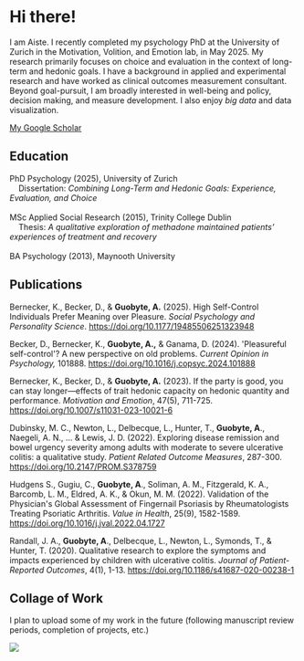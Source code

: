 
# Hi there!
I am Aiste. I recently completed my psychology PhD at the University of Zurich in the Motivation, Volition, and Emotion lab, in May 2025. My research primarily focuses on choice and evaluation in the context of long-term and hedonic goals. I have a background in applied and experimental research and have worked as clinical outcomes measurement consultant. Beyond goal-pursuit, I am broadly interested in well-being and policy, decision making, and measure development. I also enjoy *big data* and data visualization.

<p><a href="https://scholar.google.com/citations?user=BqeMwcAAAAAJ&hl=en" target="_blank">My Google Scholar</a></p>

## Education
PhD Psychology (2025), University of Zurich<br>
&nbsp;&nbsp;&nbsp;&nbsp;Dissertation: <i>Combining Long-Term and Hedonic Goals: Experience, Evaluation, and Choice</i><br>
<br>
MSc Applied Social Research (2015), Trinity College Dublin<br>
&nbsp;&nbsp;&nbsp;&nbsp;Thesis: <i>A qualitative exploration of methadone maintained patients’ experiences of treatment and recovery</i><br>
<br>
BA Psychology (2013), Maynooth University <br>

## Publications
<p>Bernecker, K., Becker, D., & <strong>Guobyte, A.</strong> (2025). High Self-Control Individuals Prefer Meaning over Pleasure. <em>Social Psychology and Personality Science</em>. <a href="https://doi.org/10.1177/19485506251323948" target="_blank">https://doi.org/10.1177/19485506251323948</a></p>

<p>Becker, D., Bernecker, K., <strong>Guobyte, A.,</strong> & Ganama, D. (2024). 'Pleasureful self-control'? A new perspective on old problems. <em>Current Opinion in Psychology,</em> 101888. <a href="https://doi.org/10.1016/j.copsyc.2024.101888" target="_blank">https://doi.org/10.1016/j.copsyc.2024.101888</a></p>
<p>Bernecker, K., Becker, D., & <strong>Guobyte, A.</strong> (2023). If the party is good, you can stay longer—effects of trait hedonic capacity on hedonic quantity and performance. <em>Motivation and Emotion</em>, 47(5), 711-725. <a href="https://doi.org/10.1007/s11031-023-10021-6" target="_blank">https://doi.org/10.1007/s11031-023-10021-6</a></p>
<p>Dubinsky, M. C., Newton, L., Delbecque, L., Hunter, T., <strong>Guobyte, A</strong>., Naegeli, A. N., ... & Lewis, J. D. (2022). Exploring disease remission and bowel urgency severity among adults with moderate to severe ulcerative colitis: a qualitative study. <em>Patient Related Outcome Measures</em>, 287-300. <a href="https://doi.org/10.2147/PROM.S378759" target="_blank">https://doi.org/10.2147/PROM.S378759</a></p>
<p>Hudgens S., Gugiu, C., <strong>Guobyte, A</strong>., Soliman, A. M., Fitzgerald, K. A., Barcomb, L. M., Eldred, A. K., & Okun, M. M. (2022). Validation of the Physician's Global Assessment of Fingernail Psoriasis by Rheumatologists Treating Psoriatic Arthritis. <em>Value in Health</em>, 25(9), 1582-1589. <a href="https://doi.org/10.1016/j.jval.2022.04.1727" target="_blank">https://doi.org/10.1016/j.jval.2022.04.1727</a></p>
<p>Randall, J. A., <strong>Guobyte, A</strong>., Delbecque, L., Newton, L., Symonds, T., & Hunter, T. (2020). Qualitative research to explore the symptoms and impacts experienced by children with ulcerative colitis. <em>Journal of Patient-Reported Outcomes</em>, 4(1), 1-13. <a href="https://doi.org/10.1186/s41687-020-00238-1" target="_blank">https://doi.org/10.1186/s41687-020-00238-1</a></p>

## Collage of Work

I plan to upload some of my work in the future (following manuscript review periods, completion of projects, etc.)

<img src="aguobyte.github.io/assets/img/collageofwork.png" style="display: block; margin: auto;" />

